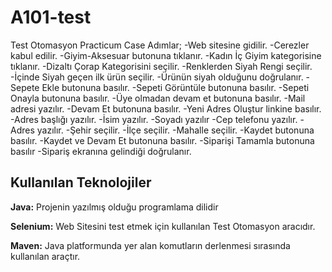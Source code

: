 # A101-test 
Test Otomasyon Practicum Case
Adımlar;
-Web sitesine gidilir.
-Cerezler kabul edilir.
-Giyim-Aksesuar butonuna tıklanır.
-Kadın İç Giyim kategorisine tıklanır.
-Dizaltı Çorap Kategorisini seçilir.
-Renklerden Siyah Rengi seçilir.
-İçinde Siyah geçen ilk ürün seçilir.
-Ürünün siyah olduğunu doğrulanır.
-Sepete Ekle butonuna basılır.
-Sepeti Görüntüle butonuna basılır.
-Sepeti Onayla butonuna basılır.
-Üye olmadan devam et butonuna basılır.
-Mail adresi yazılır.
-Devam Et butonuna basılır.
-Yeni Adres Oluştur linkine basılır.
-Adres başlığı yazılır.
-İsim yazılır.
-Soyadı yazılır
-Cep telefonu yazılır.
-Adres yazılır.
-Şehir seçilir.
-İlçe seçilir.
-Mahalle seçilir.
-Kaydet butonuna basılır.
-Kaydet ve Devam Et butonuna basılır.
-Siparişi Tamamla butonuna basılır
-Sipariş ekranına gelindiği doğrulanır.

## Kullanılan Teknolojiler

**Java:** Projenin yazılmış olduğu programlama dilidir

**Selenium:** Web Sitesini test etmek için kullanılan Test Otomasyon aracıdır.

**Maven:** Java platformunda yer alan komutların derlenmesi sırasında kullanılan araçtır.
